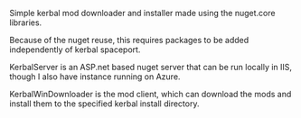 Simple kerbal mod downloader and installer made using the nuget.core libraries.

Because of the nuget reuse, this requires packages to be added independently of kerbal spaceport.

KerbalServer is an ASP.net based nuget server that can be run locally in IIS, though I also have instance running on Azure.

KerbalWinDownloader is the mod client, which can download the mods and install them to the specified kerbal install directory.
